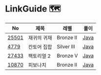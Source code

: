 # LinkGuide 🗺


| No                                            | 제목            | 레벨        | 풀이                                                                              |
|-----------------------------------------------|---------------|-----------|---------------------------------------------------------------------------------|
| [25501](https://www.acmicpc.net/problem/25501)  | 재귀의 귀재    | Bronze II | [Java](https://github.com/hyeji111544/Algorithm/tree/main/Recursion/problems/25501) |
| [4779](https://www.acmicpc.net/problem/4779)  | 칸토어 집합            | Silver III  | [Java](https://github.com/hyeji111544/Algorithm/tree/main/Recursion/problems/4779) |
| [27433](https://www.acmicpc.net/problem/27433)  | 팩토리얼 2  | Bronze V | [Java](https://github.com/hyeji111544/Algorithm/tree/main/Recursion/problems/27433) |
| [10870](https://www.acmicpc.net/problem/10870)  | 피보나치    | Bronze II | [Java](https://github.com/hyeji111544/Algorithm/tree/main/Recursion/problems/10870) |
